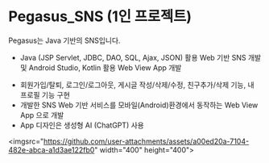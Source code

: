 # Pegasus_SNS (1인 프로젝트)
Pegasus는 Java 기반의 SNS입니다. 
* Java (JSP Servlet, JDBC, DAO, SQL, Ajax, JSON)  활용 Web 기반 SNS 개발 및 Android Studio, Kotlin 활용 Web View App 개발

- 회원가입/탈퇴, 로그인/로그아웃, 게시글 작성/삭제/수정, 친구추가/삭제 기능, 내 프로필 기능 구현
- 개발한 SNS Web 기반 서비스를 모바일(Android)환경에서 동작하는 Web View App 으로 개발
- App 디자인은 생성형 AI (ChatGPT) 사용


<imgsrc="https://github.com/user-attachments/assets/a00ed20a-7104-482e-abca-a1d3ae122fb0" width="400" height="400"\>
